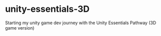 # unity-essentials-3D
Starting my unity game dev journey with the Unity Essentials Pathway (3D game version)
